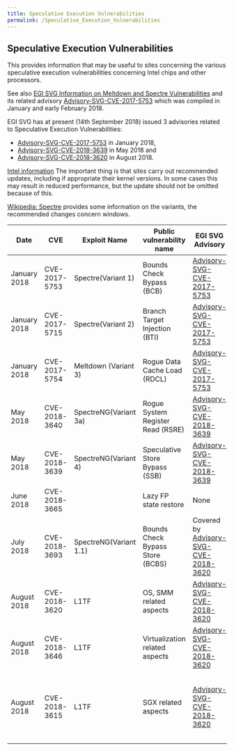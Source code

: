 ```yaml
---
title: Speculative Execution Vulnerabilities
permalink: /Speculative_Execution_Vulnerabilities
---
```


## Speculative Execution Vulnerabilities

This provides information that may be useful to sites concerning the various
speculative execution vulnerabilities concerning Intel chips and other
processors.

See also
[EGI SVG Information on Meltdown and Spectre Vulnerabilities](./Meltdown_and_Spectre_Vulnerabilities.md)
and its related advisory
[Advisory-SVG-CVE-2017-5753](./Advisory-SVG-CVE-2017-5753.md) which was compiled
in January and early February 2018.

EGI SVG has at present (14th September 2018) issued 3 advisories related to
Speculative Execution Vulnerabilities:

- [Advisory-SVG-CVE-2017-5753](./Advisory-SVG-CVE-2017-5753.md) in January 2018,
- [Advisory-SVG-CVE-2018-3639](../2018/Advisory-SVG-CVE-2018-3639.md) in May
  2018 and
- [Advisory-SVG-CVE-2018-3620](../2018/Advisory-SVG-CVE-2018-3620.md) in
  August 2018.

[Intel information](https://www.intel.com/content/www/us/en/architecture-and-technology/facts-about-side-channel-analysis-and-intel-products.html)
The important thing is that sites carry out recommended updates, including if
appropriate their kernel versions. In some cases this may result in reduced
performance, but the update should not be omitted because of this.

[Wikipedia: Spectre](<https://en.wikipedia.org/wiki/Spectre_(security_vulnerability)>)
provides some information on the variants, the recommended changes concern
windows.

| Date         | CVE           | Exploit Name           | Public vulnerability name         | EGI SVG Advisory                                                               | EGI SVG Risk | Comments/Other Links                                                                                                                                                         |
| ------------ | ------------- | ---------------------- | --------------------------------- | ------------------------------------------------------------------------------ | ------------ | ---------------------------------------------------------------------------------------------------------------------------------------------------------------------------- |
| January 2018 | CVE-2017-5753 | Spectre(Variant 1)     | Bounds Check Bypass (BCB)         | [Advisory-SVG-CVE-2017-5753](./Advisory-SVG-CVE-2017-5753.md)                  | Critical     | [RedHat: Speculative Execution](https://access.redhat.com/security/vulnerabilities/speculativeexecution)                                                                     |
| January 2018 | CVE-2017-5715 | Spectre(Variant 2)     | Branch Target Injection (BTI)     | [Advisory-SVG-CVE-2017-5753](./Advisory-SVG-CVE-2017-5753.md)                  | Critical     | see link for CVE-2017-3753                                                                                                                                                   |
| January 2018 | CVE-2017-5754 | Meltdown (Variant 3)   | Rogue Data Cache Load (RDCL)      | [Advisory-SVG-CVE-2017-5753](./Advisory-SVG-CVE-2017-5753.md)                  | Critical     | see link for CVE-2017-3753                                                                                                                                                   |
| May 2018     | CVE-2018-3640 | SpectreNG(Variant 3a)  | Rogue System Register Read (RSRE) | [Advisory-SVG-CVE-2018-3639](../2018/Advisory-SVG-CVE-2018-3639.md)            | High         | [TA18-141A](https://www.us-cert.gov/ncas/alerts/TA18-141A)                                                                                                                   |
| May 2018     | CVE-2018-3639 | SpectreNG(Variant 4)   | Speculative Store Bypass (SSB)    | [Advisory-SVG-CVE-2018-3639](../2018/Advisory-SVG-CVE-2018-3639.md)            | High         | [RedHat: SSBD](https://access.redhat.com/security/vulnerabilities/ssbd)                                                                                                      |
| June 2018    | CVE-2018-3665 |                        | Lazy FP state restore             | None                                                                           | Moderate     | [INTEL SA 00145](https://www.intel.com/content/www/us/en/security-center/advisory/intel-sa-00145.html) [CVE-2018-3665](https://access.redhat.com/security/cve/cve-2018-3665) |
| July 2018    | CVE-2018-3693 | SpectreNG(Variant 1.1) | Bounds Check Bypass Store (BCBS)  | Covered by [Advisory-SVG-CVE-2018-3620](../2018/Advisory-SVG-CVE-2018-3620.md) | None         |                                                                                                                                                                              |
| August 2018  | CVE-2018-3620 | L1TF                   | OS, SMM related aspects           | [Advisory-SVG-CVE-2018-3620](../2018/Advisory-SVG-CVE-2018-3620.md)            | High         | [Kernerl.org: L1TF](https://www.kernel.org/doc/html/latest/admin-guide/hw-vuln/l1tf.html) [RedHat: L1TF](https://access.redhat.com/security/vulnerabilities/L1TF)            |
| August 2018  | CVE-2018-3646 | L1TF                   | Virtualization related aspects    | [Advisory-SVG-CVE-2018-3620](../2018/Advisory-SVG-CVE-2018-3620.md)            | High         | see links for CVE-2018-3620                                                                                                                                                  |
| August 2018  | CVE-2018-3615 | L1TF                   | SGX related aspects               | [Advisory-SVG-CVE-2018-3620](../2018/Advisory-SVG-CVE-2018-3620.md)            |              | see links for CVE-2018-3620. RHEL 7 is not vulnerable but other Linux distributions, such as Debian, are.                                                                    |

